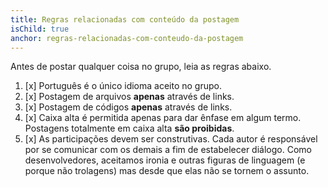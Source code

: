 ```yaml
---
title: Regras relacionadas com conteúdo da postagem
isChild: true
anchor: regras-relacionadas-com-conteudo-da-postagem
---
```


Antes de postar qualquer coisa no grupo, leia as regras abaixo.

1. [x] Português é o único idioma aceito no grupo.
2. [x] Postagem de arquivos **apenas** através de links.
3. [x] Postagem de códigos **apenas** através de links.
4. [x] Caixa alta é permitida apenas para dar ênfase em algum termo. Postagens totalmente em caixa alta **são proibidas**.
5. [x] As participações devem ser construtivas. Cada autor é responsável por se comunicar com os demais a fim de estabelecer diálogo. Como desenvolvedores, aceitamos ironia e outras figuras de linguagem (e porque não trolagens) mas desde que elas não se tornem o assunto.
